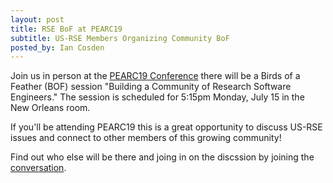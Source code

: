 ```yaml
---
layout: post
title: RSE BoF at PEARC19 
subtitle: US-RSE Members Organizing Community BoF
posted_by: Ian Cosden
---
```



Join us in person at the [PEARC19 Conference](https://www.pearc19.pearc.org/)
there will be a Birds of a Feather (BOF) session "Building a Community
of Research Software Engineers."  The session is scheduled for 5:15pm
Monday, July 15 in the New Orleans room.  

If you'll be attending PEARC19 this is a great opportunity to discuss
US-RSE issues and connect to other members of this growing community!

Find out who else will be there and joing in on the discssion by
joining the [conversation]({{site.url}}/join).


